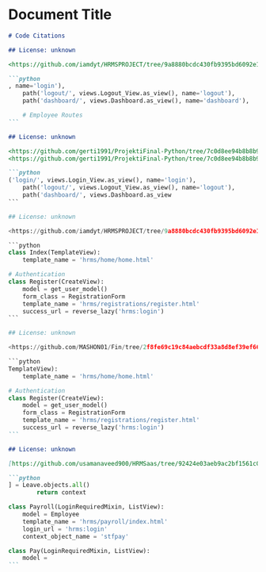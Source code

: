 # Document Title

````markdown
# Code Citations

## License: unknown

<https://github.com/iamdyt/HRMSPROJECT/tree/9a8880bcdc430fb9395bd6092e1eeab66050c0f0/hrms/urls.py>

```python
, name='login'),
    path('logout/', views.Logout_View.as_view(), name='logout'),
    path('dashboard/', views.Dashboard.as_view(), name='dashboard'),

    # Employee Routes
```

## License: unknown

<https://github.com/gerti1991/ProjektiFinal-Python/tree/7c0d8ee94b8b8b900db9d3837b61a91fa61ce2c8/Human_Resource_Management_System_Django/hrms/urls.py>
<https://github.com/gerti1991/ProjektiFinal-Python/tree/7c0d8ee94b8b8b900db9d3837b61a91fa61ce2c8/Human_Resource_Management_System_Django/hrms/urls.py>

```python
('login/', views.Login_View.as_view(), name='login'),
    path('logout/', views.Logout_View.as_view(), name='logout'),
    path('dashboard/', views.Dashboard.as_view
```

## License: unknown

<https://github.com/iamdyt/HRMSPROJECT/tree/9a8880bcdc430fb9395bd6092e1eeab66050c0f0/hrms/views.py>

```python
class Index(TemplateView):
    template_name = 'hrms/home/home.html'

# Authentication
class Register(CreateView):
    model = get_user_model()
    form_class = RegistrationForm
    template_name = 'hrms/registrations/register.html'
    success_url = reverse_lazy('hrms:login')
```

## License: unknown

<https://github.com/MASHON01/Fin/tree/2f8fe69c19c84aebcdf33a8d8ef39ef665d160c4/hrms/views.py>

```python
TemplateView):
    template_name = 'hrms/home/home.html'

# Authentication
class Register(CreateView):
    model = get_user_model()
    form_class = RegistrationForm
    template_name = 'hrms/registrations/register.html'
    success_url = reverse_lazy('hrms:login')
```

## License: unknown

[https://github.com/usamanaveed900/HRMSaas/tree/92424e03aeb9ac2bf1561c0aa31907daf20273ec/hrms/views.py](https://github.com/usamanaveed900/HRMSaas/tree/92424e03aeb9ac2bf1561c0aa31907daf20273ec/hrms/views.py)

```python
] = Leave.objects.all()
        return context

class Payroll(LoginRequiredMixin, ListView):
    model = Employee
    template_name = 'hrms/payroll/index.html'
    login_url = 'hrms:login'
    context_object_name = 'stfpay'

class Pay(LoginRequiredMixin, ListView):
    model =
```


